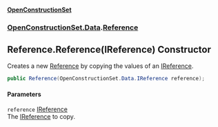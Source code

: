 #### [OpenConstructionSet](index.md 'index')
### [OpenConstructionSet.Data](index.md#OpenConstructionSet_Data 'OpenConstructionSet.Data').[Reference](Q7cLD6PnJBeIdkGmsPwKew.md 'OpenConstructionSet.Data.Reference')
## Reference.Reference(IReference) Constructor
Creates a new [Reference](Q7cLD6PnJBeIdkGmsPwKew.md 'OpenConstructionSet.Data.Reference') by copying the values of an [IReference](vKi1zmew+odEqSm8IGr+UQ.md 'OpenConstructionSet.Data.IReference').  
```csharp
public Reference(OpenConstructionSet.Data.IReference reference);
```
#### Parameters
<a name='OpenConstructionSet_Data_Reference_Reference(OpenConstructionSet_Data_IReference)_reference'></a>
`reference` [IReference](vKi1zmew+odEqSm8IGr+UQ.md 'OpenConstructionSet.Data.IReference')  
The [IReference](vKi1zmew+odEqSm8IGr+UQ.md 'OpenConstructionSet.Data.IReference') to copy.
  
